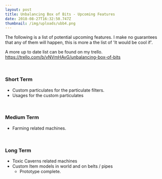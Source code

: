 ```yaml
---
layout: post
title: Unbalancing Box of Bits - Upcoming Features
date: 2018-08-27T16:32:50.747Z
thumbnail: /img/uploads/ubb4.png
---
```

The following is a list of potential upcoming features. I make no guarantees that any of them will happen, this is more a the list of 'It would be cool if'.

A more up to date list can be found on my trello. <https://trello.com/b/vNVmHAvG/unbalancing-box-of-bits>

<br />

### Short Term

* Custom particulates for the particulate filters.
* Usages for the custom particulates

<br />

### Medium Term

* Farming related machines. 

<br />

### Long Term

* Toxic Caverns related machines
* Custom Item models in world and on belts / pipes
  * Prototype complete. 

<br />
